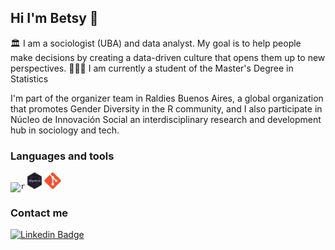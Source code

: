 ## Hi I'm Betsy 👋

🏛️ I am a sociologist (UBA) and data analyst. My goal is to help people make decisions by creating a data-driven culture that opens them up to new perspectives.
👩🏻‍🎓 I am currently a student of the Master's Degree in Statistics

I'm part of the organizer team in Raldies Buenos Aires, a global organization that promotes Gender Diversity in the R community, and I also participate in Núcleo de Innovación Social an interdisciplinary research and development hub in sociology and tech.

### Languages and tools
<code><img height="27" src="https://new.library.arizona.edu/sites/default/files/styles/featured_image/public/featured_media/rprogramming.png?itok=tW_Lc4a8" alt="r"></code>
<code><img height="27" src="https://raw.githubusercontent.com/rstudio/hex-stickers/master/PNG/tidyverse.png" alt="tidyverse"></code>
<code><img height="27" src="https://raw.githubusercontent.com/devicons/devicon/master/icons/git/git-original.svg" alt="git"></code>

### Contact me 
[![Linkedin Badge](https://img.shields.io/badge/LinkedIn-0077B5?style=for-the-badge&logo=linkedin&logoColor=white)](https://www.linkedin.com/in/betsabe1984/)
